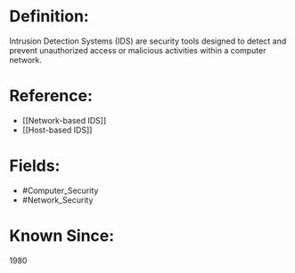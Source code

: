 

# Definition:
Intrusion Detection Systems (IDS) are security tools designed to detect and prevent unauthorized access or malicious activities within a computer network.

# Reference:
- [[Network-based IDS]]
- [[Host-based IDS]]

# Fields: 
- #Computer_Security
- #Network_Security

# Known Since:
1980

